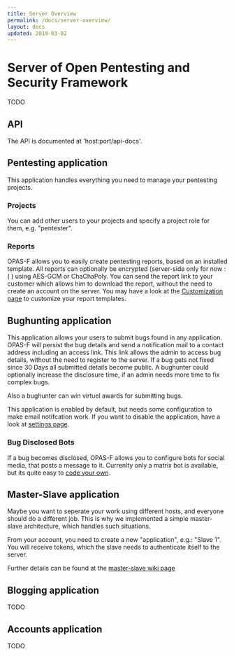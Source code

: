 ```yaml
---
title: Server Overview
permalink: /docs/server-overview/
layout: docs
updated: 2019-03-02
---
```


# Server of Open Pentesting and Security Framework
TODO

## API
The API is documented at 'host:port/api-docs'.

## Pentesting application
This application handles everything you need to manage your pentesting projects.

### Projects
You can add other users to your projects and specify a project role for them, e.g. "pentester". 

### Reports
OPAS-F allows you to easily create pentesting reports, based on an installed template. All reports can optionally be encrypted (server-side only for now :( ) using AES-GCM or ChaChaPoly. You can send the report link to your customer which allows him to download the report, without the need to create an account on the server. You may have a look at the [Customization page](Customization) to customize your report templates.



## Bughunting application
This application allows your users to submit bugs found in any application. OPAS-F will persist the bug details and send a notification mail to a contact address including an access link. This link allows the admin to access bug details, without the need to register to the server. If a bug gets not fixed since 30 Days all submitted details become public.
A bughunter could optionally increase the disclosure time, if an admin needs more time to fix complex bugs.

Also a bughunter can win virtuel awards for submitting bugs. 

This application is enabled by default, but needs some configuration to make email notifcation work. If you want to disable the application, have a look at [settings page](Settings).


### Bug Disclosed Bots
If a bug becomes disclosed, OPAS-F allows you to configure bots for social media, that posts a message to it. Currenlty only a matrix bot is available, but its quite easy to [code your own](Get-your-hands-dirty).



## Master-Slave application
Maybe you want to seperate your work using different hosts, and everyone should do a different job. This is why we implemented a simple master-slave architecture, which handles such situations. 

From your account, you need to create a new "application", e.g.: "Slave 1". You will receive tokens, which the slave needs to authenticate itself to the server. 

Further details can be found at the [master-slave wiki page](master-slave-architecture)

## Blogging application
TODO

## Accounts application
TODO